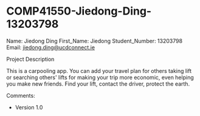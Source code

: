 COMP41550-Jiedong-Ding-13203798
===============================

Name:			Jiedong Ding
First_Name:		Jiedong
Student_Number:	13203798
Email:			jiedong.ding@ucdconnect.ie

Project Description

This is a carpooling app. You can add your travel plan for others taking lift or searching others' lifts for making your trip more economic, even helping you make new friends. 
Find your lift, contact the driver, protect the earth.

Comments:
- Version 1.0